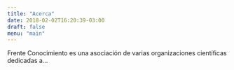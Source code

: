 ```yaml
---
title: "Acerca"
date: 2018-02-02T16:20:39-03:00
draft: false
menu: "main"
---
```


Frente Conocimiento es una asociación de varias organizaciones científicas dedicadas a...
